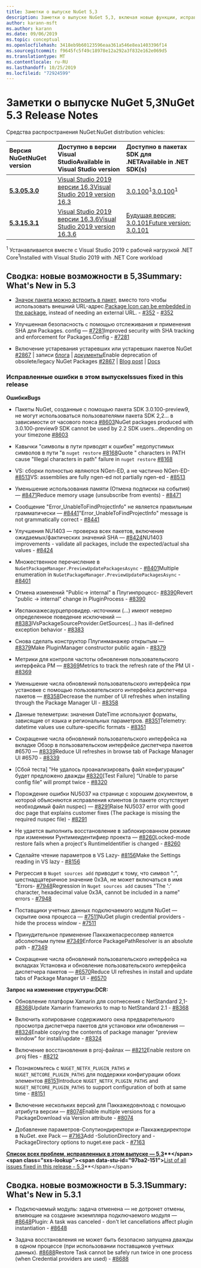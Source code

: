 ```yaml
---
title: Заметки о выпуске NuGet 5,3
description: Заметки о выпуске NuGet 5,3, включая новые функции, исправления ошибок и DCR.
author: karann-msft
ms.author: karann
ms.date: 09/06/2019
ms.topic: conceptual
ms.openlocfilehash: 3418eb9b60123596eaa361a546e8ea1403396f14
ms.sourcegitcommit: f9645fc5f49c18978e12a292a3f832e162e069d5
ms.translationtype: MT
ms.contentlocale: ru-RU
ms.lasthandoff: 10/25/2019
ms.locfileid: "72924599"
---
```

# <a name="nuget-53-release-notes"></a><span data-ttu-id="97ba2-103">Заметки о выпуске NuGet 5,3</span><span class="sxs-lookup"><span data-stu-id="97ba2-103">NuGet 5.3 Release Notes</span></span>

<span data-ttu-id="97ba2-104">Средства распространения NuGet:</span><span class="sxs-lookup"><span data-stu-id="97ba2-104">NuGet distribution vehicles:</span></span>

| <span data-ttu-id="97ba2-105">Версия NuGet</span><span class="sxs-lookup"><span data-stu-id="97ba2-105">NuGet version</span></span> | <span data-ttu-id="97ba2-106">Доступно в версии Visual Studio</span><span class="sxs-lookup"><span data-stu-id="97ba2-106">Available in Visual Studio version</span></span>| <span data-ttu-id="97ba2-107">Доступно в пакетах SDK для .NET</span><span class="sxs-lookup"><span data-stu-id="97ba2-107">Available in .NET SDK(s)</span></span>|
|:---|:---|:---|
| [<span data-ttu-id="97ba2-108">**5.3.0**</span><span class="sxs-lookup"><span data-stu-id="97ba2-108">**5.3.0**</span></span>](https://nuget.org/downloads) | [<span data-ttu-id="97ba2-109">Visual Studio 2019 версии 16,3</span><span class="sxs-lookup"><span data-stu-id="97ba2-109">Visual Studio 2019 version 16.3</span></span>](https://visualstudio.microsoft.com/downloads/) | <span data-ttu-id="97ba2-110">[3.0.100](https://dotnet.microsoft.com/download/dotnet-core/3.0)<sup>1</sup></span><span class="sxs-lookup"><span data-stu-id="97ba2-110">[3.0.100](https://dotnet.microsoft.com/download/dotnet-core/3.0)<sup>1</sup></span></span> |
| [<span data-ttu-id="97ba2-111">**5.3.1**</span><span class="sxs-lookup"><span data-stu-id="97ba2-111">**5.3.1**</span></span>](https://nuget.org/downloads) | [<span data-ttu-id="97ba2-112">Visual Studio 2019 версии 16.3.6</span><span class="sxs-lookup"><span data-stu-id="97ba2-112">Visual Studio 2019 version 16.3.6</span></span>](https://visualstudio.microsoft.com/downloads/) | [<span data-ttu-id="97ba2-113">Будущая версия: 3.0.101</span><span class="sxs-lookup"><span data-stu-id="97ba2-113">Future version: 3.0.101</span></span>](https://dotnet.microsoft.com/download/dotnet-core/3.0) |
<span data-ttu-id="97ba2-114"><sup>1</sup> Устанавливается вместе с Visual Studio 2019 с рабочей нагрузкой .NET Core</span><span class="sxs-lookup"><span data-stu-id="97ba2-114"><sup>1</sup>Installed with Visual Studio 2019 with .NET Core workload</span></span>

## <a name="summary-whats-new-in-53"></a><span data-ttu-id="97ba2-115">Сводка: новые возможности в 5,3</span><span class="sxs-lookup"><span data-stu-id="97ba2-115">Summary: What's New in 5.3</span></span>

* <span data-ttu-id="97ba2-116">[Значок пакета можно встроить в пакет](../reference/msbuild-targets.md#packing-an-icon-image-file), вместо того чтобы использовать внешний URL-адрес.</span><span class="sxs-lookup"><span data-stu-id="97ba2-116">[Package Icon can be embedded in the package](../reference/msbuild-targets.md#packing-an-icon-image-file), instead of needing an external URL.</span></span><span data-ttu-id="97ba2-117"> - [#352](https://github.com/NuGet/Home/issues/352)</span><span class="sxs-lookup"><span data-stu-id="97ba2-117"> - [#352](https://github.com/NuGet/Home/issues/352)</span></span>

* <span data-ttu-id="97ba2-118">Улучшенная безопасность с помощью отслеживания и применения SHA для Packages. config — [#7281](https://github.com/NuGet/Home/issues/7281)</span><span class="sxs-lookup"><span data-stu-id="97ba2-118">Improved security with SHA tracking and enforcement for Packages.Config - [#7281](https://github.com/NuGet/Home/issues/7281)</span></span>

* <span data-ttu-id="97ba2-119">Включение устаревания устаревших или устаревших пакетов NuGet [#2867](https://github.com/NuGet/Home/issues/2867) | записи [блога](https://devblogs.microsoft.com/nuget/deprecating-packages-on-nuget-org/) | [документы](https://docs.microsoft.com/en-us/nuget/nuget-org/deprecate-packages)</span><span class="sxs-lookup"><span data-stu-id="97ba2-119">Enable deprecation of obsolete/legacy NuGet Packages [#2867](https://github.com/NuGet/Home/issues/2867) | [Blog post](https://devblogs.microsoft.com/nuget/deprecating-packages-on-nuget-org/) | [Docs](https://docs.microsoft.com/en-us/nuget/nuget-org/deprecate-packages)</span></span>

### <a name="issues-fixed-in-this-release"></a><span data-ttu-id="97ba2-120">Исправленные ошибки в этом выпуске</span><span class="sxs-lookup"><span data-stu-id="97ba2-120">Issues fixed in this release</span></span>

<span data-ttu-id="97ba2-121">**Ошибки**</span><span class="sxs-lookup"><span data-stu-id="97ba2-121">**Bugs**</span></span>

* <span data-ttu-id="97ba2-122">Пакеты NuGet, созданные с помощью пакета SDK 3.0.100-preview9, не могут использоваться пользователями пакета SDK 2,2... в зависимости от часового пояса [#8603](https://github.com/NuGet/Home/issues/8603)</span><span class="sxs-lookup"><span data-stu-id="97ba2-122">NuGet packages produced with 3.0.100-preview9 SDK cannot be used by 2.2 SDK users...depending on your timezone [#8603](https://github.com/NuGet/Home/issues/8603)</span></span>

* <span data-ttu-id="97ba2-123">Кавычки "символы в пути приводят к ошибке" недопустимых символов в пути "в `nuget restore` [#8168](https://github.com/NuGet/Home/issues/8168)</span><span class="sxs-lookup"><span data-stu-id="97ba2-123">Quote " characters in PATH cause "Illegal characters in path" failure in `nuget restore` [#8168](https://github.com/NuGet/Home/issues/8168)</span></span>

* <span data-ttu-id="97ba2-124">VS: сборки полностью являются NGen-ED, а не частично NGen-ED- [#8513](https://github.com/NuGet/Home/issues/8513)</span><span class="sxs-lookup"><span data-stu-id="97ba2-124">VS: assemblies are fully ngen-ed not partially ngen-ed - [#8513](https://github.com/NuGet/Home/issues/8513)</span></span>

* <span data-ttu-id="97ba2-125">Уменьшение использования памяти (Отмена подписки на события) — [#8471](https://github.com/NuGet/Home/issues/8471)</span><span class="sxs-lookup"><span data-stu-id="97ba2-125">Reduce memory usage (unsubscribe from events) - [#8471](https://github.com/NuGet/Home/issues/8471)</span></span>

* <span data-ttu-id="97ba2-126">Сообщение "Error_UnableToFindProjectInfo" не является правильным грамматически — [#8441](https://github.com/NuGet/Home/issues/8441)</span><span class="sxs-lookup"><span data-stu-id="97ba2-126">"Error_UnableToFindProjectInfo" message is not grammatically correct - [#8441](https://github.com/NuGet/Home/issues/8441)</span></span>

* <span data-ttu-id="97ba2-127">Улучшения NU1403 — проверка всех пакетов, включение ожидаемых/фактических значений SHA — [#8424](https://github.com/NuGet/Home/issues/8424)</span><span class="sxs-lookup"><span data-stu-id="97ba2-127">NU1403 improvements - validate all packages, include the expected/actual sha values - [#8424](https://github.com/NuGet/Home/issues/8424)</span></span>

* <span data-ttu-id="97ba2-128">Множественное перечисление в `NuGetPackageManager.PreviewUpdatePackagesAsync` - [#8401](https://github.com/NuGet/Home/issues/8401)</span><span class="sxs-lookup"><span data-stu-id="97ba2-128">Multiple enumeration in `NuGetPackageManager.PreviewUpdatePackagesAsync` - [#8401](https://github.com/NuGet/Home/issues/8401)</span></span>

* <span data-ttu-id="97ba2-129">Отмена изменений "Public-> internal" в Плугинпроцесс- [#8390](https://github.com/NuGet/Home/issues/8390)</span><span class="sxs-lookup"><span data-stu-id="97ba2-129">Revert "public -> internal" change in PluginProcess - [#8390](https://github.com/NuGet/Home/issues/8390)</span></span>

* <span data-ttu-id="97ba2-130">Ивспаккажесаурцепровидер.-источники (...) имеют неверно определенное поведение исключений — [#8383](https://github.com/NuGet/Home/issues/8383)</span><span class="sxs-lookup"><span data-stu-id="97ba2-130">IVsPackageSourceProvider.GetSources(…) has ill-defined exception behavior - [#8383](https://github.com/NuGet/Home/issues/8383)</span></span>

* <span data-ttu-id="97ba2-131">Снова сделать конструктор Плугинманажер открытым — [#8379](https://github.com/NuGet/Home/issues/8379)</span><span class="sxs-lookup"><span data-stu-id="97ba2-131">Make PluginManager constructor public again - [#8379](https://github.com/NuGet/Home/issues/8379)</span></span>

* <span data-ttu-id="97ba2-132">Метрики для контроля частоты обновления пользовательского интерфейса PM — [#8369](https://github.com/NuGet/Home/issues/8369)</span><span class="sxs-lookup"><span data-stu-id="97ba2-132">Metrics to track the refresh rate of the PM UI - [#8369](https://github.com/NuGet/Home/issues/8369)</span></span>

* <span data-ttu-id="97ba2-133">Уменьшение числа обновлений пользовательского интерфейса при установке с помощью пользовательского интерфейса диспетчера пакетов — [#8358](https://github.com/NuGet/Home/issues/8358)</span><span class="sxs-lookup"><span data-stu-id="97ba2-133">Decrease the number of UI refreshes when installing through the Package Manager UI - [#8358](https://github.com/NuGet/Home/issues/8358)</span></span>

* <span data-ttu-id="97ba2-134">Данные телеметрии: значения DateTime используют форматы, зависящие от языка и региональных параметров. [#8351](https://github.com/NuGet/Home/issues/8351)</span><span class="sxs-lookup"><span data-stu-id="97ba2-134">Telemetry:  datetime values use culture-specific formats - [#8351](https://github.com/NuGet/Home/issues/8351)</span></span>

* <span data-ttu-id="97ba2-135">Сокращение числа обновлений пользовательского интерфейса на вкладке Обзор в пользовательском интерфейсе диспетчера пакетов #6570 — [#8339](https://github.com/NuGet/Home/issues/8339)</span><span class="sxs-lookup"><span data-stu-id="97ba2-135">Reduce UI refreshes in browse tab of Package Manager UI #6570 - [#8339](https://github.com/NuGet/Home/issues/8339)</span></span>

* <span data-ttu-id="97ba2-136">[Сбой теста] "Не удалось проанализировать файл конфигурации" будет предложено дважды [#8320](https://github.com/NuGet/Home/issues/8320)</span><span class="sxs-lookup"><span data-stu-id="97ba2-136">[Test Failure] “Unable to parse config file” will prompt twice - [#8320](https://github.com/NuGet/Home/issues/8320)</span></span>

* <span data-ttu-id="97ba2-137">Порождение ошибки NU5037 на странице с хорошим документом, в которой объясняются исправления клиентов (в пакете отсутствует необходимый файл nuspec) — [#8291](https://github.com/NuGet/Home/issues/8291)</span><span class="sxs-lookup"><span data-stu-id="97ba2-137">Raise NU5037 error with good doc page that explains customer fixes (The package is missing the required nuspec file) - [#8291](https://github.com/NuGet/Home/issues/8291)</span></span>

* <span data-ttu-id="97ba2-138">Не удается выполнить восстановление в заблокированном режиме при изменении Рунтимеидентифиер проекта — [#8260](https://github.com/NuGet/Home/issues/8260)</span><span class="sxs-lookup"><span data-stu-id="97ba2-138">Locked-mode restore fails when a project's RuntimeIdentifier is changed - [#8260](https://github.com/NuGet/Home/issues/8260)</span></span>

* <span data-ttu-id="97ba2-139">Сделайте чтение параметров в VS Lazy- [#8156](https://github.com/NuGet/Home/issues/8156)</span><span class="sxs-lookup"><span data-stu-id="97ba2-139">Make the Settings reading in VS lazy - [#8156](https://github.com/NuGet/Home/issues/8156)</span></span>

* <span data-ttu-id="97ba2-140">Регрессия в `Nuget sources add` приводит к тому, что символ ":", шестнадцатеричное значение 0x3A, не может включаться в имя "Errors- [#7948](https://github.com/NuGet/Home/issues/7948)</span><span class="sxs-lookup"><span data-stu-id="97ba2-140">Regression in `Nuget sources add` causes "The ':' character, hexadecimal value 0x3A, cannot be included in a name" errors - [#7948](https://github.com/NuGet/Home/issues/7948)</span></span>

* <span data-ttu-id="97ba2-141">Поставщики учетных данных подключаемого модуля NuGet — скрытие окна процесса — [#7511](https://github.com/NuGet/Home/issues/7511)</span><span class="sxs-lookup"><span data-stu-id="97ba2-141">NuGet plugin credential providers - hide the process window - [#7511](https://github.com/NuGet/Home/issues/7511)</span></span>

* <span data-ttu-id="97ba2-142">Принудительное применение Паккажепасресолвер является абсолютным путем [#7349](https://github.com/NuGet/Home/issues/7349)</span><span class="sxs-lookup"><span data-stu-id="97ba2-142">Enforce PackagePathResolver is an absolute path - [#7349](https://github.com/NuGet/Home/issues/7349)</span></span>

* <span data-ttu-id="97ba2-143">Сокращение числа обновлений пользовательского интерфейса на вкладках Установка и обновление пользовательского интерфейса диспетчера пакетов — [#6570](https://github.com/NuGet/Home/issues/6570)</span><span class="sxs-lookup"><span data-stu-id="97ba2-143">Reduce UI refreshes in install and update tabs of Package Manager UI - [#6570](https://github.com/NuGet/Home/issues/6570)</span></span>

<span data-ttu-id="97ba2-144">**Запрос на изменение структуры:**</span><span class="sxs-lookup"><span data-stu-id="97ba2-144">**DCR:**</span></span>

* <span data-ttu-id="97ba2-145">Обновление платформ Xamarin для соотнесения с NetStandard 2,1- [#8368](https://github.com/NuGet/Home/issues/8368)</span><span class="sxs-lookup"><span data-stu-id="97ba2-145">Update Xamarin frameworks to map to NetStandard 2.1 - [#8368](https://github.com/NuGet/Home/issues/8368)</span></span>

* <span data-ttu-id="97ba2-146">Включить копирование содержимого окна предварительного просмотра диспетчера пакетов для установки или обновления — [#8324](https://github.com/NuGet/Home/issues/8324)</span><span class="sxs-lookup"><span data-stu-id="97ba2-146">Enable copying the contents of package manager "preview window" for install/update - [#8324](https://github.com/NuGet/Home/issues/8324)</span></span>

* <span data-ttu-id="97ba2-147">Включение восстановления в proj-файлах — [#8212](https://github.com/NuGet/Home/issues/8212)</span><span class="sxs-lookup"><span data-stu-id="97ba2-147">Enable restore on .proj files - [#8212](https://github.com/NuGet/Home/issues/8212)</span></span>

* <span data-ttu-id="97ba2-148">Познакомьтесь с `NUGET_NETFX_PLUGIN_PATHS` и `NUGET_NETCORE_PLUGIN_PATHS` для поддержки конфигурации обоих элементов [#8151](https://github.com/NuGet/Home/issues/8151)</span><span class="sxs-lookup"><span data-stu-id="97ba2-148">Introduce `NUGET_NETFX_PLUGIN_PATHS` and `NUGET_NETCORE_PLUGIN_PATHS` to support configuration of both at same time - [#8151](https://github.com/NuGet/Home/issues/8151)</span></span>

* <span data-ttu-id="97ba2-149">Включение нескольких версий для Паккажедовнлоад с помощью атрибута версии — [#8074](https://github.com/NuGet/Home/issues/8074)</span><span class="sxs-lookup"><span data-stu-id="97ba2-149">Enable multiple versions for a PackageDownload via Version attribute - [#8074](https://github.com/NuGet/Home/issues/8074)</span></span>

* <span data-ttu-id="97ba2-150">Добавление параметров-Солутиондиректори и-Паккажедиректори в NuGet. exe Pack — [#7163](https://github.com/NuGet/Home/issues/7163)</span><span class="sxs-lookup"><span data-stu-id="97ba2-150">Add -SolutionDirectory and -PackageDirectory options to nuget.exe pack - [#7163](https://github.com/NuGet/Home/issues/7163)</span></span>

<span data-ttu-id="97ba2-151">**[Список всех проблем, исправленных в этом выпуске — 5,3](https://github.com/nuget/home/issues?q=is%3Aissue+is%3Aclosed+milestone%3A%225.3")**</span><span class="sxs-lookup"><span data-stu-id="97ba2-151">**[List of all issues fixed in this release - 5.3](https://github.com/nuget/home/issues?q=is%3Aissue+is%3Aclosed+milestone%3A%225.3")**</span></span>

## <a name="summary-whats-new-in-531"></a><span data-ttu-id="97ba2-152">Сводка. новые возможности в 5.3.1</span><span class="sxs-lookup"><span data-stu-id="97ba2-152">Summary: What's New in 5.3.1</span></span>

* <span data-ttu-id="97ba2-153">Подключаемый модуль: задача отменена — не дотронет отмены, влияющие на создание экземпляра подключаемого модуля — [#8648](https://github.com/NuGet/Home/issues/8648)</span><span class="sxs-lookup"><span data-stu-id="97ba2-153">Plugin: A task was canceled - don't let cancellations affect plugin instantiation - [#8648](https://github.com/NuGet/Home/issues/8648)</span></span>

* <span data-ttu-id="97ba2-154">Задача восстановления не может быть безопасно запущена дважды в одном процессе (при использовании поставщиков учетных данных). [#8688](https://github.com/NuGet/Home/issues/8688)</span><span class="sxs-lookup"><span data-stu-id="97ba2-154">Restore Task cannot be safely run twice in one process (when Credential providers are used) - [#8688](https://github.com/NuGet/Home/issues/8688)</span></span>

